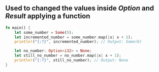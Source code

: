 ## Used to changed the values inside *Option* and *Result* applying a function 

```Rust
fn main() {
    let some_number = Some(5);
    let incremented_number = some_number.map(|x| x + 1);
    println!("{:?}", incremented_number); // Output: Some(6)

    let no_number: Option<i32> = None;
    let still_no_number = no_number.map(|x| x + 1);
    println!("{:?}", still_no_number); // Output: None
}

```